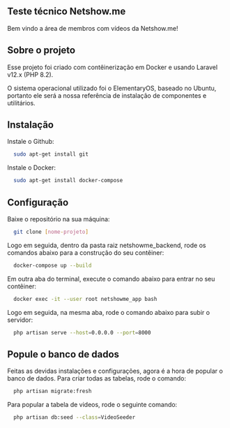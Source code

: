 ## Teste técnico Netshow.me

Bem vindo a área de membros com vídeos da Netshow.me!

## Sobre o projeto

Esse projeto foi criado com contêinerização em Docker e usando Laravel v12.x (PHP 8.2).

O sistema operacional utilizado foi o ElementaryOS, baseado no Ubuntu, portanto ele será a nossa referência de instalação de componentes e utilitários.

## Instalação

Instale o Github:
```bash
  sudo apt-get install git
```

Instale o Docker:
```bash
  sudo apt-get install docker-compose
```

## Configuração 

Baixe o repositório na sua máquina:
```bash
  git clone [nome-projeto]
```

Logo em seguida, dentro da pasta raiz netshowme_backend, rode os comandos abaixo para a construção do seu contêiner:
```bash
  docker-compose up --build
```

Em outra aba do terminal, execute o comando abaixo para entrar no seu contêiner:
```bash
  docker exec -it --user root netshowme_app bash
```

Logo em seguida, na mesma aba, rode o comando abaixo para subir o servidor:
```bash
  php artisan serve --host=0.0.0.0 --port=8000
```

## Popule o banco de dados

Feitas as devidas instalações e configurações, agora é a hora de popular o banco de dados. Para criar todas as tabelas, rode o comando:
```bash
  php artisan migrate:fresh
``` 

Para popular a tabela de videos, rode o seguinte comando:
```bash
  php artisan db:seed --class=VideoSeeder
``` 

